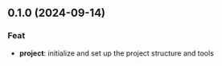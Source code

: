 ## 0.1.0 (2024-09-14)

### Feat

- **project**: initialize and set up the project structure and tools

